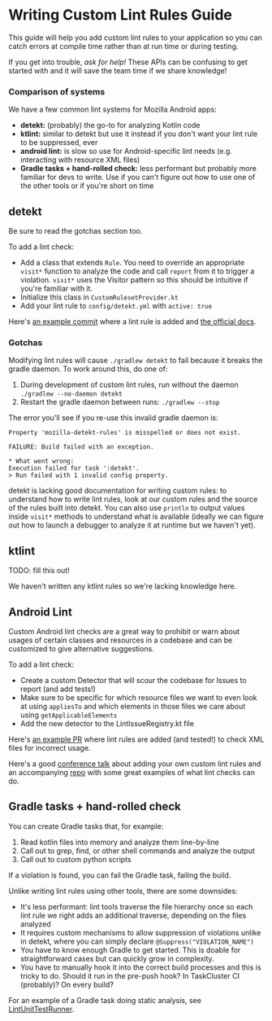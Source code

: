 # Writing Custom Lint Rules Guide
This guide will help you add custom lint rules to your application so you can catch errors at compile time rather than at run time or during testing.

If you get into trouble, _ask for help!_ These APIs can be confusing to get started with and it will save the team time if we share knowledge!

### Comparison of systems
We have a few common lint systems for Mozilla Android apps:
- **detekt:** (probably) the go-to for analyzing Kotlin code
- **ktlint:** similar to detekt but use it instead if you don't want your lint rule to be suppressed, ever
- **android lint:** is slow so use for Android-specific lint needs (e.g. interacting with resource XML files)
- **Gradle tasks + hand-rolled check:** less performant but probably more familiar for devs to write. Use if you can't figure out how to use one of the other tools or if you're short on time

## detekt
Be sure to read the gotchas section too.

To add a lint check:
- Add a class that extends `Rule`. You need to override an appropriate `visit*` function to analyze the code and call `report` from it to trigger a violation. `visit*` uses the Visitor pattern so this should be intuitive if you're familiar with it.
- Initialize this class in `CustomRulesetProvider.kt`
- Add your lint rule to `config/detekt.yml` with `active: true`

Here's [an example commit](https://github.com/mozilla-mobile/fenix/pull/15570/commits/5c438c918e640b2319b183ca1207bdc1667f62b1) where a lint rule is added and [the official docs](https://detekt.github.io/detekt/extensions.html).

### Gotchas
Modifying lint rules will cause `./gradlew detekt` to fail because it breaks the gradle daemon. To work around this, do one of:
1. During development of custom lint rules, run without the daemon `./gradlew --no-daemon detekt`
1. Restart the gradle daemon between runs: `./gradlew --stop`

The error you'll see if you re-use this invalid gradle daemon is:
```
Property 'mozilla-detekt-rules' is misspelled or does not exist.

FAILURE: Build failed with an exception.

* What went wrong:
Execution failed for task ':detekt'.
> Run failed with 1 invalid config property.
```

detekt is lacking good documentation for writing custom rules: to understand how to write lint rules, look at our custom rules and the source of the rules built into detekt. You can also use `println` to output values inside `visit*` methods to understand what is available (ideally we can figure out how to launch a debugger to analyze it at runtime but we haven't yet).

## ktlint
TODO: fill this out!

We haven't written any ktlint rules so we're lacking knowledge here.

## Android Lint
Custom Android lint checks are a great way to prohibit or warn about usages of certain classes and resources in a codebase and can be customized to give alternative suggestions. 

To add a lint check:
- Create a custom Detector that will scour the codebase for Issues to report (and add tests!)
- Make sure to be specific for which resource files we want to even look at using `appliesTo` and which elements in those files we care about using `getApplicableElements`
- Add the new detector to the LintIssueRegistry.kt file

Here's [an example PR](https://github.com/mozilla-mobile/android-components/pull/6112) where lint rules are added (and tested!) to check XML files for incorrect usage.

Here's a good [conference talk](https://www.droidcon.com/media-detail?video=380845392) about adding your own custom lint rules and an accompanying [repo](https://github.com/alexjlockwood/android-lint-checks-demo) with some great examples of what lint checks can do.

## Gradle tasks + hand-rolled check
You can create Gradle tasks that, for example:
1. Read kotlin files into memory and analyze them line-by-line
1. Call out to grep, find, or other shell commands and analyze the output
1. Call out to custom python scripts

If a violation is found, you can fail the Gradle task, failing the build.

Unlike writing lint rules using other tools, there are some downsides:
- It's less performant: lint tools traverse the file hierarchy once so each lint rule we right adds an additional traverse, depending on the files analyzed
- It requires custom mechanisms to allow suppression of violations unlike in detekt, where you can simply declare `@Suppress("VIOLATION_NAME")`
- You have to know enough Gradle to get started. This is doable for straightforward cases but can quickly grow in complexity.
- You have to manually hook it into the correct build processes and this is tricky to do. Should it run in the pre-push hook? In TaskCluster CI (probably)? On every build?

For an example of a Gradle task doing static analysis, see [LintUnitTestRunner](https://github.com/mozilla-mobile/fenix/blob/4a06e40e70c37df4157efc7f90afb682dbd3bb54/buildSrc/src/main/java/org/mozilla/fenix/gradle/tasks/LintUnitTestRunner.kt#L29).
